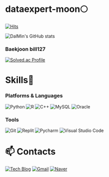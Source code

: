 # dataexpert-moon:full_moon:

[![Hits](https://hits.seeyoufarm.com/api/count/incr/badge.svg?url=https%3A%2F%2Fgithub.com%2Fdataexpert-moon&count_bg=%23FFBA87&title_bg=%23F7682D&icon=&icon_color=%23E7E7E7&title=hits&edge_flat=false)](https://hits.seeyoufarm.com)

![DalMin's GitHub stats](https://github-readme-stats.vercel.app/api?username=dataexpert-moon&show_icons=true&theme=radical)

### Baekjoon bill127
[![Solved.ac Profile](http://mazassumnida.wtf/api/v2/generate_badge?boj=bill127)](https://solved.ac/bill127/)


# Skills:clap:
### Platforms & Languages
![Python](https://img.shields.io/badge/Python-3776AB.svg?&style=for-the-badge&logo=Python&logoColor=white)
![R](https://img.shields.io/badge/R-276DC3.svg?&style=for-the-badge&logo=R&logoColor=white)
![C++](https://img.shields.io/badge/C++-00599C.svg?&style=for-the-badge&logo=C++&logoColor=white)
![MySQL](https://img.shields.io/badge/MySQL-4479A1.svg?&style=for-the-badge&logo=MySQL&logoColor=white)
![Oracle](https://img.shields.io/badge/Oracle-F80000.svg?&style=for-the-badge&logo=Oracle&logoColor=white)

### Tools
![Git](https://img.shields.io/badge/Git-F05032.svg?&style=for-the-badge&logo=Git&logoColor=white)
![Replit](https://img.shields.io/badge/Replit-667881.svg?&style=for-the-badge&logo=Replit&logoColor=white)
![Pycharm](https://img.shields.io/badge/PyCharm-000000.svg?&style=for-the-badge&logo=PyCharm&logoColor=white)
![Visual Studio Code](https://img.shields.io/badge/Visual%20Studio%20Code-F05032.svg?&style=for-the-badge&logo=Visual%20Studio%20Code&logoColor=white)


# :mailbox: Contacts
[![Tech Blog](https://img.shields.io/badge/Tech%20Blog-Tistory-important?style=for-the-badge&logo=github&link=https://data-flower.tistory.com/)](https://data-flower.tistory.com/)
[![Gmail](https://img.shields.io/badge/Gmail-EA4335.svg?&style=for-the-badge&logo=Gmail&logoColor=white&link=mailto:sj88951274@gmail.com)](mailto:sj88951274@gmail.com)
[![Naver](https://img.shields.io/badge/Naver-03C75A.svg?&style=for-the-badge&logo=Naver&logoColor=white&link=mailto:bill127@naver.com)](mailto:bill127@naver.com)
